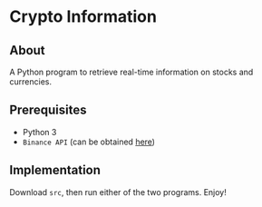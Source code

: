 # Crypto Information

## About

A Python program to retrieve real-time information on stocks and currencies.

## Prerequisites

- Python 3
- `Binance API` (can be obtained [here](https://www.binance.com/en-GB/binance-api))

## Implementation

Download `src`, then run either of the two programs. Enjoy!
